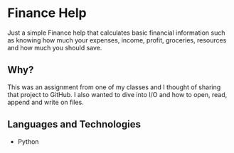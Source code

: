 # Finance Help
Just a simple Finance help that calculates basic financial information such as knowing how much your expenses, income, profit, groceries, resources and how much you should save.


## Why?
This was an assignment from one of my classes and I thought of sharing that project to GitHub. I also wanted to dive into I/O and how to open, read, append and write on files.


## Languages and Technologies
- Python
